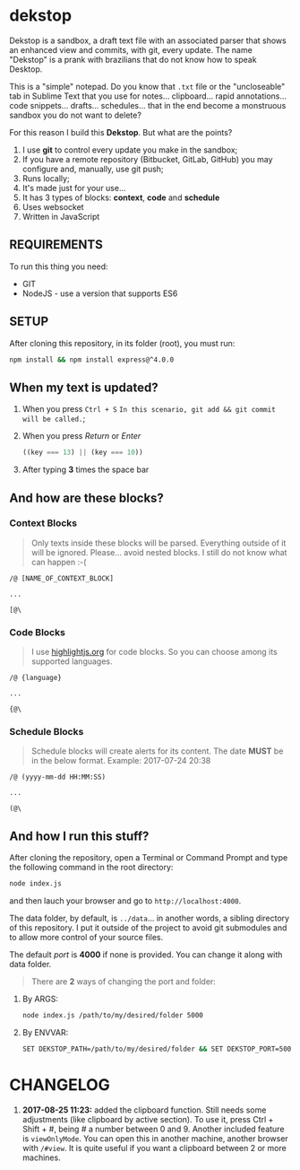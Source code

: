 # dekstop
Dekstop is a sandbox, a draft text file with an associated parser that shows an enhanced view and commits, with git, every update. The name "Dekstop" is a prank with brazilians that do not know how to speak Desktop.

This is a "simple" notepad. Do you know that `.txt` file or the "uncloseable" tab in Sublime Text that you use for notes... clipboard... rapid annotations... code snippets... drafts... schedules... that in the end become a monstruous sandbox you do not want to delete?

For this reason I build this **Dekstop**. But what are the points?

1. I use **git** to control every update you make in the sandbox;
2. If you have a remote repository (Bitbucket, GitLab, GitHub) you may configure and, manually, use git push;
3. Runs locally;
4. It's made just for your use...
5. It has 3 types of blocks: **context**, **code** and **schedule**
6. Uses websocket
7. Written in JavaScript

## REQUIREMENTS

To run this thing you need:

* GIT
* NodeJS - use a version that supports ES6

## SETUP

After cloning this repository, in its folder (root), you must run:

```bash
npm install && npm install express@^4.0.0
```

## When my text is updated?

1. When you press `Ctrl + S` `In this scenario, git add && git commit will be called.`;
2. When you press *Return* or *Enter*

    ```javascript
    ((key === 13) || (key === 10))
    ```
3. After typing **3** times the space bar

## And how are these **blocks**?

### Context Blocks

> Only texts inside these blocks will be parsed. Everything outside of it will be ignored. Please... avoid nested blocks. I still do not know what can happen :-(

```
/@ [NAME_OF_CONTEXT_BLOCK]

...

[@\
```

### Code Blocks

> I use [highlightjs.org](https://highlightjs.org/) for code blocks. So you can choose among its supported languages.

```
/@ {language}

...

{@\
```

### Schedule Blocks

> Schedule blocks will create alerts for its content. The date **MUST** be in the below format. Example: 2017-07-24 20:38

```
/@ (yyyy-mm-dd HH:MM:SS)

...

(@\
```

## And how I run this stuff?

After cloning the repository, open a Terminal or Command Prompt and type the following command in the root directory:

```bash
node index.js
```

and then lauch your browser and go to `http://localhost:4000`.

The data folder, by default, is `../data`... in another words, a sibling directory of this repository. I put it outside of the project to avoid git submodules and to allow more control of your source files.

The default *port* is **4000** if none is provided. You can change it along with data folder.

> There are **2** ways of changing the port and folder:

1. By ARGS:
    
    ```bash
    node index.js /path/to/my/desired/folder 5000
    ```
2. By ENVVAR:

    ```bash
    SET DEKSTOP_PATH=/path/to/my/desired/folder && SET DEKSTOP_PORT=5000 && node index.js
    ```

# CHANGELOG

1. **2017-08-25 11:23:** added the clipboard function. Still needs some adjustments (like clipboard by active section). To use it, press Ctrl + Shift + #, being # a number between 0 and 9. Another included feature is `viewOnlyMode`. You can open this in another machine, another browser with `/#view`. It is quite useful if you want a clipboard between 2 or more machines.
